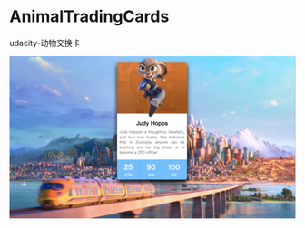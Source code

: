 # AnimalTradingCards
udacity-动物交换卡

![screenshots](https://raw.githubusercontent.com/evestorm/AnimalTradingCards/master/sw.png)
